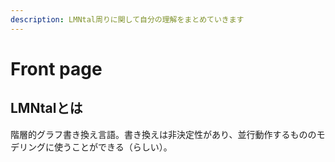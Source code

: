 ```yaml
---
description: LMNtal周りに関して自分の理解をまとめていきます
---
```


# Front page

## LMNtalとは

階層的グラフ書き換え言語。書き換えは非決定性があり、並行動作するもののモデリングに使うことができる（らしい）。







